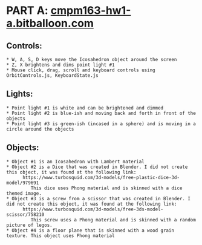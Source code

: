 # PART A: [cmpm163-hw1-a.bitballoon.com](cmpm163-hw1-a.bitballoon.com)
  ## Controls:
    * W, A, S, D keys move the Icosahedron object around the screen
    * Z, X brightens and dims point light #1
    * Mouse click, drag, scroll and keyboard controls using OrbitControls.js, KeyboardState.js
    
  ## Lights:
    * Point light #1 is white and can be brightened and dimmed
    * Point light #2 is blue-ish and moving back and forth in front of the objects
    * Point light #3 is green-ish (incased in a sphere) and is moving in a circle around the objects
   
   ## Objects:
    * Object #1 is an Icosahedron with Lambert material
    * Object #2 is a Dice that was created in Blender. I did not create this object, it was found at the following link:
          https://www.turbosquid.com/3d-models/free-plastic-dice-3d-model/979691
             This dice uses Phong material and is skinned with a dice themed image.
    * Object #3 is a screw from a scissor that was created in Blender. I did not create this object, it was found at the following link:
          https://www.turbosquid.com/3d-models/free-3ds-model-scissor/758210
             This screw uses a Phong material and is skinned with a random picture of legos.
    * Object #4 is a floor plane that is skinned with a wood grain texture. This object uses Phong material
